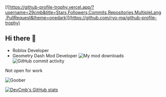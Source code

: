 [![https://github-profile-trophy.vercel.app/?username=29cmb&title=Stars,Followers,Commits,Repositories,MultipleLang,PullRequest&theme=onedark]](https://github.com/ryo-ma/github-profile-trophy)
## Hi there 👋

- Roblox Developer
- Geometry Dash Mod Developer ![My mod downloads](https://img.shields.io/github/downloads/29cmb/CleanMenu/total?logo=geode) ![GitHub commit activity](https://img.shields.io/github/commit-activity/m/29cmb/CleanMenu)


Not open for work

![Goober](https://img.shields.io/badge/professional%20goober-8A2BE2)

[![DevCmb's GitHub stats](https://github-readme-stats.vercel.app/api?username=29cmb&theme=dark)](https://github.com/anuraghazra/github-readme-stats)
